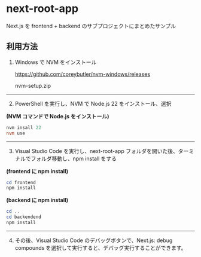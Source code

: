 # next-root-app

Next.js を frontend + backend のサブプロジェクトにまとめたサンプル

## 利用方法

1. Windows で NVM をインストール

   https://github.com/coreybutler/nvm-windows/releases

   nvm-setup.zip

---

2. PowerShell を実行し、NVM で Node.js 22 をインストール、選択

**(NVM コマンドで Node.js をインストール)**

```PowerShell
nvm insall 22
nvm use
```

---

3. Visual Studio Code を実行し、next-root-app フォルダを開いた後、ターミナルでフォルダ移動し、npm install をする

**(frontend に npm install)**

```PowerShell
cd frontend
npm install
```

**(backend に npm install)**

```PowerShell
cd ..
cd backendend
npm install
```

---

4. その後、Visual Studio Code のデバッグボタンで、Next.js: debug compounds を選択して実行すると、デバッグ実行することができます。
